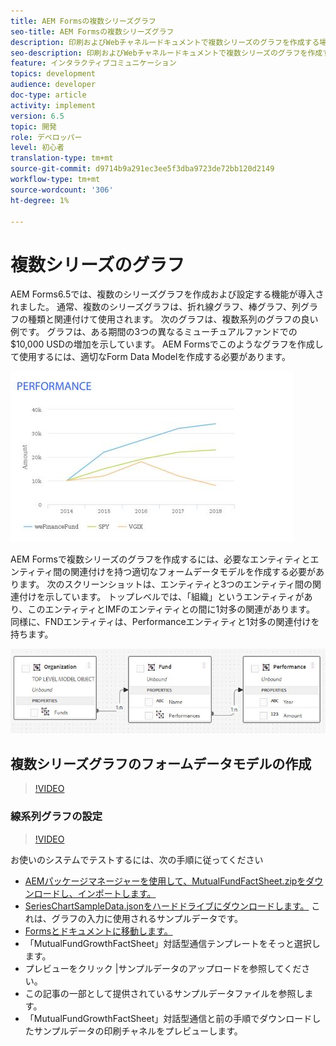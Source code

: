 ```yaml
---
title: AEM Formsの複数シリーズグラフ
seo-title: AEM Formsの複数シリーズグラフ
description: 印刷およびWebチャネルードキュメントで複数シリーズのグラフを作成する場合は、適切なForm Data Modelを作成します。
seo-description: 印刷およびWebチャネルードキュメントで複数シリーズのグラフを作成する場合は、適切なForm Data Modelを作成します。
feature: インタラクティブコミュニケーション
topics: development
audience: developer
doc-type: article
activity: implement
version: 6.5
topic: 開発
role: デベロッパー
level: 初心者
translation-type: tm+mt
source-git-commit: d9714b9a291ec3ee5f3dba9723de72bb120d2149
workflow-type: tm+mt
source-wordcount: '306'
ht-degree: 1%

---
```



# 複数シリーズのグラフ

AEM Forms6.5では、複数のシリーズグラフを作成および設定する機能が導入されました。 通常、複数のシリーズグラフは、折れ線グラフ、棒グラフ、列グラフの種類と関連付けて使用されます。 次のグラフは、複数系列のグラフの良い例です。 グラフは、ある期間の3つの異なるミューチュアルファンドでの$10,000 USDの増加を示しています。 AEM Formsでこのようなグラフを作成して使用するには、適切なForm Data Modelを作成する必要があります。

![多系列](assets/seriescharts.jfif)

AEM Formsで複数シリーズのグラフを作成するには、必要なエンティティとエンティティ間の関連付けを持つ適切なフォームデータモデルを作成する必要があります。 次のスクリーンショットは、エンティティと3つのエンティティ間の関連付けを示しています。 トップレベルでは、「組織」というエンティティがあり、このエンティティとIMFのエンティティとの間に1対多の関連があります。 同様に、FNDエンティティは、Performanceエンティティと1対多の関連付けを持ちます。

![フォームデータモデル](assets/formdatamodel.jfif)


## 複数シリーズグラフのフォームデータモデルの作成

>[!VIDEO](https://video.tv.adobe.com/v/26352/quality=9)


### 線系列グラフの設定

>[!VIDEO](https://video.tv.adobe.com/v/26353?quality=9&learn=on)


お使いのシステムでテストするには、次の手順に従ってください

* [AEMパッケージマネージャーを使用して、MutualFundFactSheet.zipをダウンロードし、インポートします。](assets/mutualfundfactsheet.zip)
* [SeriesChartSampleData.jsonをハードドライブにダウンロードします。](assets/serieschartsampledata.json) これは、グラフの入力に使用されるサンプルデータです。
* [Formsとドキュメントに移動します。](https://helpx.adobe.com/aem/forms.html/content/dam/formsanddocuments.html)
* 「MutualFundGrowthFactSheet」対話型通信テンプレートをそっと選択します。
* プレビューをクリック |サンプルデータのアップロードを参照してください。
* この記事の一部として提供されているサンプルデータファイルを参照します。
* 「MutualFundGrowthFactSheet」対話型通信と前の手順でダウンロードしたサンプルデータの印刷チャネルをプレビューします。
